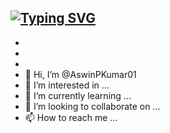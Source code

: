 [![Typing SVG](https://readme-typing-svg.demolab.com?font=Bree+Serif&size=55&pause=1000&color=5000F7&center=true&vCenter=true&width=435&lines=Hello+World!;Myself+Aswin+P+Kumar)]([www.linkedin.com/in/aswinpkumarvit])
- 
- 
- 
- 
- 👋 Hi, I’m @AswinPKumar01
- 👀 I’m interested in ...
- 🌱 I’m currently learning ...
- 💞️ I’m looking to collaborate on ...
- 📫 How to reach me ...

<!---
AswinPKumar01/AswinPKumar01 is a ✨ special ✨ repository because its `README.md` (this file) appears on your GitHub profile.
You can click the Preview link to take a look at your changes.
--->
